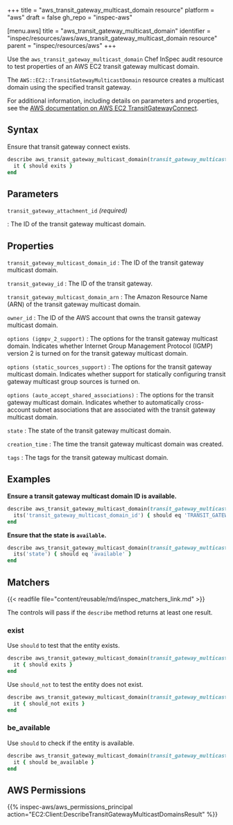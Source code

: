 +++
title = "aws_transit_gateway_multicast_domain resource"
platform = "aws"
draft = false
gh_repo = "inspec-aws"

[menu.aws]
title = "aws_transit_gateway_multicast_domain"
identifier = "inspec/resources/aws/aws_transit_gateway_multicast_domain resource"
parent = "inspec/resources/aws"
+++

Use the `aws_transit_gateway_multicast_domain` Chef InSpec audit resource to test properties of an AWS EC2 transit gateway multicast domain.

The `AWS::EC2::TransitGatewayMulticastDomain` resource creates a multicast domain using the specified transit gateway.

For additional information, including details on parameters and properties, see the [AWS documentation on AWS EC2 TransitGatewayConnect](https://docs.aws.amazon.com/AWSCloudFormation/latest/UserGuide/aws-resource-ec2-transitgatewayconnect.html).

## Syntax

Ensure that transit gateway connect exists.

```ruby
describe aws_transit_gateway_multicast_domain(transit_gateway_multicast_domain_id: 'TRANSIT_GATEWAY_MULTICAST_DOMAIN_ID') do
  it { should exits }
end
```

## Parameters

`transit_gateway_attachment_id` _(required)_

: The ID of the transit gateway multicast domain.

## Properties

`transit_gateway_multicast_domain_id`
: The ID of the transit gateway multicast domain.

`transit_gateway_id`
: The ID of the transit gateway.

`transit_gateway_multicast_domain_arn`
: The Amazon Resource Name (ARN) of the transit gateway multicast domain.

`owner_id`
: The ID of the AWS account that owns the transit gateway multicast domain.

`options (igmpv_2_support)`
: The options for the transit gateway multicast domain. Indicates whether Internet Group Management Protocol (IGMP) version 2 is turned on for the transit gateway multicast domain.

`options (static_sources_support)`
: The options for the transit gateway multicast domain. Indicates whether support for statically configuring transit gateway multicast group sources is turned on.

`options (auto_accept_shared_associations)`
: The options for the transit gateway multicast domain. Indicates whether to automatically cross-account subnet associations that are associated with the transit gateway multicast domain.

`state`
: The state of the transit gateway multicast domain.

`creation_time`
: The time the transit gateway multicast domain was created.

`tags`
: The tags for the transit gateway multicast domain.

## Examples

**Ensure a transit gateway multicast domain ID is available.**

```ruby
describe aws_transit_gateway_multicast_domain(transit_gateway_multicast_domain_id: 'TRANSIT_GATEWAY_MULTICAST_DOMAIN_ID') do
  its('transit_gateway_multicast_domain_id') { should eq 'TRANSIT_GATEWAY_MULTICAST_DOMAIN_ID' }
end
```

**Ensure that the state is `available`.**

```ruby
describe aws_transit_gateway_multicast_domain(transit_gateway_multicast_domain_id: 'TRANSIT_GATEWAY_MULTICAST_DOMAIN_ID') do
  its('state') { should eq 'available' }
end
```

## Matchers

{{< readfile file="content/reusable/md/inspec_matchers_link.md" >}}

The controls will pass if the `describe` method returns at least one result.

### exist

Use `should` to test that the entity exists.

```ruby
describe aws_transit_gateway_multicast_domain(transit_gateway_multicast_domain_id: 'TRANSIT_GATEWAY_MULTICAST_DOMAIN_ID') do
  it { should exits }
end
```

Use `should_not` to test the entity does not exist.

```ruby
describe aws_transit_gateway_multicast_domain(transit_gateway_multicast_domain_id: 'TRANSIT_GATEWAY_MULTICAST_DOMAIN_ID') do
  it { should_not exits }
end
```

### be_available

Use `should` to check if the entity is available.

```ruby
describe aws_transit_gateway_multicast_domain(transit_gateway_multicast_domain_id: 'TRANSIT_GATEWAY_MULTICAST_DOMAIN_ID') do
  it { should be_available }
end
```

## AWS Permissions

{{% inspec-aws/aws_permissions_principal action="EC2:Client:DescribeTransitGatewayMulticastDomainsResult" %}}
